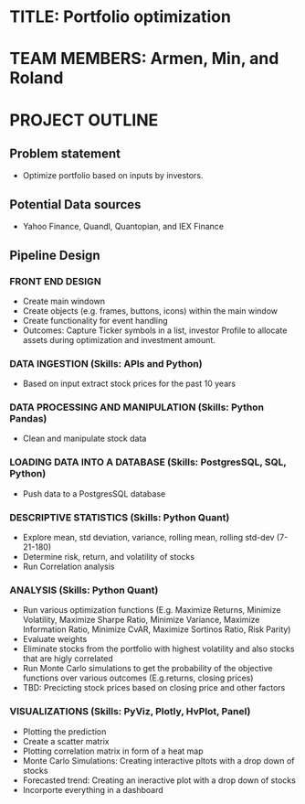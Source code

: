 # TITLE: Portfolio optimization

# TEAM MEMBERS: Armen, Min, and Roland

# PROJECT OUTLINE

## Problem statement 
* Optimize portfolio based on inputs by investors.

## Potential Data sources
* Yahoo Finance, Quandl, Quantopian, and IEX Finance

## Pipeline Design
### FRONT END DESIGN
* Create main windown 
* Create objects (e.g. frames, buttons, icons) within the main window
* Create functionality for event handling
* Outcomes: Capture Ticker symbols in a list, investor Profile to allocate assets during optimization and investment amount.

### DATA INGESTION (Skills: APIs and Python)
* Based on input extract stock prices for the past 10 years

### DATA PROCESSING AND MANIPULATION (Skills: Python Pandas)
* Clean and manipulate stock data

### LOADING DATA INTO A DATABASE (Skills: PostgresSQL, SQL, Python) 
* Push data to a PostgresSQL database

### DESCRIPTIVE STATISTICS (Skills: Python Quant)
* Explore mean, std deviation, variance, rolling mean, rolling std-dev (7-21-180)
* Determine risk, return, and volatility of stocks
* Run Correlation analysis

### ANALYSIS (Skills: Python Quant)
* Run various optimization functions (E.g. Maximize Returns, Minimize Volatility, Maximize Sharpe Ratio, Minimize Variance, Maximize Information Ratio, Minimize CvAR, Maximize Sortinos Ratio, Risk Parity)
* Evaluate weights  
* Eliminate stocks from the portfolio with highest volatility and also stocks that are higly correlated
* Run Monte Carlo simulations to get the probability of the objective functions over various outcomes (E.g.returns, closing prices)
* TBD: Precicting stock prices based on closing price and other factors

### VISUALIZATIONS (Skills: PyViz, Plotly, HvPlot, Panel)
* Plotting the prediction
* Create a scatter matrix
* Plotting correlation matrix in form of a heat map
* Monte Carlo Simulations: Creating interactive pltots with a drop down of stocks
* Forecasted trend: Creating an ineractive plot with a drop down of stocks
* Incorporte everything in a dashboard


